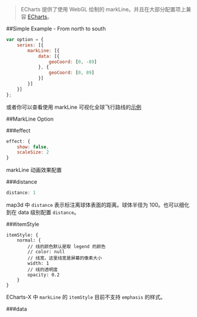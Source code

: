 > ECharts 提供了使用 WebGL 绘制的 markLine。并且在大部分配置项上兼容 [ECharts](http://echarts.baidu.com/doc/doc.html#SeriesMarkLine)。

##Simple Example - From north to south
```javascript
var option = {
    series: [{
        markLine: [{
            data: [{
                geoCoord: [0, -89]
            }, {
                geoCoord: [0, 89]
            }]
        }]
    }]
};
```

或者你可以查看使用 markLine 可视化全球飞行路线的[示例](../../example/map3d_flights.html)

##MarkLine Option

###effect
```javascript
effect: {
    show: false,
    scaleSize: 2
}
```
markLine 动画效果配置

###distance
```javascript
distance: 1
```
map3d 中 `distance` 表示标注离球体表面的距离。球体半径为 100。也可以细化到在 data 级别配置 `distance`。

###itemStyle
```
itemStyle: {
    normal: {
        // 线的颜色默认是取 legend 的颜色
        // color: null
        // 线宽，这里线宽是屏幕的像素大小
        width: 1
        // 线的透明度
        opacity: 0.2
    }
}
```

ECharts-X 中 `markLine` 的 `itemStyle` 目前不支持 `emphasis` 的样式。


###data
